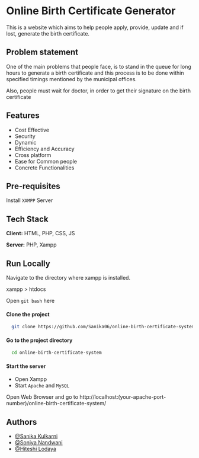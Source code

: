 
# Online Birth Certificate Generator

This is a website which aims to help people apply, provide, update and if lost, generate the birth certificate.
## Problem statement

One of the main problems that people face, is to stand in the queue for long hours to generate a birth certificate and this process is to be done within specified timings mentioned by the municipal offices.

Also, people must wait for doctor, in order to get their signature on the birth certificate
## Features

- Cost Effective
- Security
- Dynamic
- Efficiency and Accuracy
- Cross platform
- Ease for Common people
- Concrete Functionalities
## Pre-requisites

Install `XAMPP` Server
## Tech Stack

**Client:** HTML, PHP, CSS, JS

**Server:** PHP, Xampp


## Run Locally

Navigate to the directory where xampp is installed. 

xampp > htdocs

Open `git bash` here

#### Clone the project

```bash
  git clone https://github.com/Sanika06/online-birth-certificate-system.git
```

#### Go to the project directory

```bash
  cd online-birth-certificate-system
```

#### Start the server

- Open Xampp
- Start `Apache` and `MySQL`

Open Web Browser and go to
http://localhost:(your-apache-port-number)/online-birth-certificate-system/

## Authors

- [@Sanika Kulkarni](https://www.github.com/Sanika06)
- [@Soniya Nandwani](https://www.github.com/soniya235)
- [@Hiteshi Lodaya](https://www.github.com/hiteshilodaya)


